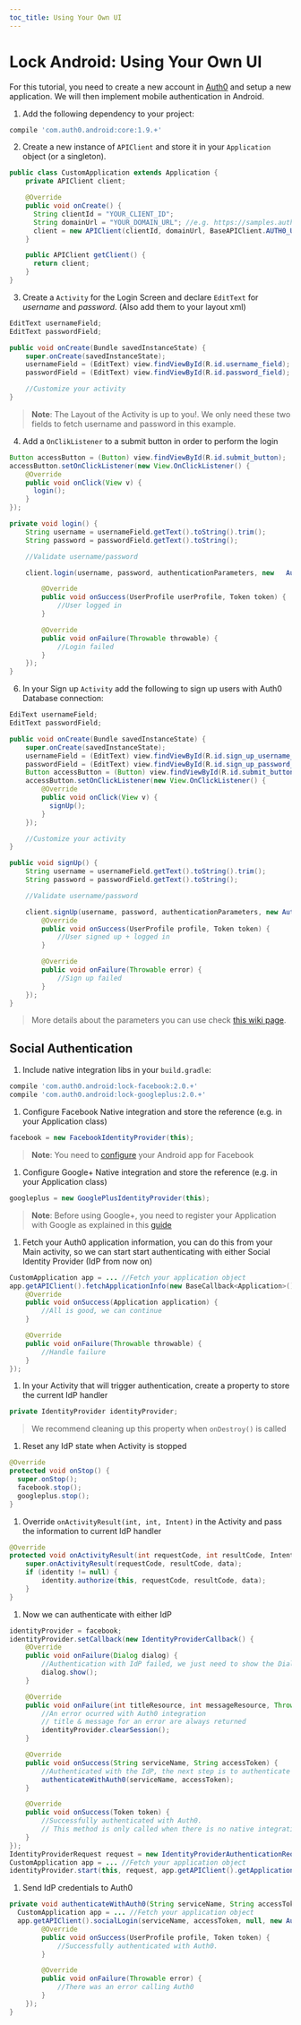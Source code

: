 ```yaml
---
toc_title: Using Your Own UI
---
```


# Lock Android: Using Your Own UI

For this tutorial, you need to create a new account in [Auth0](https://www.auth0.com) and setup a new application. We will then implement mobile authentication in Android.

1.  Add the following dependency to your project:
  ```gradle
compile 'com.auth0.android:core:1.9.+'
  ```

2. Create a new instance of `APIClient` and store it in your `Application` object (or a singleton).
  ```java
  public class CustomApplication extends Application {
      private APIClient client;
  
      @Override
      public void onCreate() {
        String clientId = "YOUR_CLIENT_ID";
        String domainUrl = "YOUR_DOMAIN_URL"; //e.g. https://samples.auth0.com
        client = new APIClient(clientId, domainUrl, BaseAPIClient.AUTH0_US_CDN_URL);
      }
  
      public APIClient getClient() {
        return client;
      }
  }
  ```

3. Create a `Activity` for the Login Screen and declare `EditText` for *username* and *password*. (Also add them to your layout xml)
  ```java
  EditText usernameField;
  EditText passwordField;
  
  public void onCreate(Bundle savedInstanceState) {
      super.onCreate(savedInstanceState);
      usernameField = (EditText) view.findViewById(R.id.username_field);
      passwordField = (EditText) view.findViewById(R.id.password_field);
  
      //Customize your activity
  }
  ```
  > **Note**: The Layout of the Activity is up to you!. We only need these two fields to fetch username and password in this example.

4. Add a `OnClikListener` to a submit button in order to perform the login
  ```java
  Button accessButton = (Button) view.findViewById(R.id.submit_button);
  accessButton.setOnClickListener(new View.OnClickListener() {
      @Override
      public void onClick(View v) {
        login();
      }
});
  ```

  ```java
  private void login() {
      String username = usernameField.getText().toString().trim();
      String password = passwordField.getText().toString();
  
      //Validate username/password
  
      client.login(username, password, authenticationParameters, new   AuthenticationCallback() {  
  
          @Override
          public void onSuccess(UserProfile userProfile, Token token) {
              //User logged in
          }
  
          @Override
          public void onFailure(Throwable throwable) {
              //Login failed
          }
      });
  }
  ``` 

6. In your Sign up `Activity` add the following to sign up users with Auth0 Database connection:
  ```java
  EdiText usernameField;
  EditText passwordField;

  public void onCreate(Bundle savedInstanceState) {
      super.onCreate(savedInstanceState);
      usernameField = (EditText) view.findViewById(R.id.sign_up_username_field);
      passwordField = (EditText) view.findViewById(R.id.sign_up_password_field);
      Button accessButton = (Button) view.findViewById(R.id.submit_button);
      accessButton.setOnClickListener(new View.OnClickListener() {
          @Override
          public void onClick(View v) {
            signUp();
          }
      });

      //Customize your activity
  }
  ```

  ```java
  public void signUp() {
      String username = usernameField.getText().toString().trim();
      String password = passwordField.getText().toString();

      //Validate username/password

      client.signUp(username, password, authenticationParameters, new AuthenticationCallback() {
          @Override
          public void onSuccess(UserProfile profile, Token token) {
              //User signed up + logged in
          }

          @Override
          public void onFailure(Throwable error) {
              //Sign up failed
          }
      });
  }
  ```
  > More details about the parameters you can use check [this wiki page](/libraries/lock/sending-authentication-parameters).

## Social Authentication

1. Include native integration libs in your `build.gradle`:
  ```gradle
  compile 'com.auth0.android:lock-facebook:2.0.+'
  compile 'com.auth0.android:lock-googleplus:2.0.+'
  ```
  
1. Configure Facebook Native integration and store the reference (e.g. in your Application class)
  ```java
  facebook = new FacebookIdentityProvider(this);
  ```
  > **Note**: You need to [configure](https://developers.facebook.com/docs/android/getting-started#app_id) your Android app for Facebook 

1. Configure Google+ Native integration and store the reference (e.g. in your Application class)
  ```java
  googleplus = new GooglePlusIdentityProvider(this);
  ```
  > **Note**: Before using Google+, you need to register your Application with Google as explained in this [guide](https://developers.google.com/+/mobile/android/getting-started)
  
1. Fetch your Auth0 application information, you can do this from your Main activity, so we can start start authenticating with either Social Identity Provider (IdP from now on)
  ```java
  CustomApplication app = ... //Fetch your application object
  app.getAPIClient().fetchApplicationInfo(new BaseCallback<Application>() {
      @Override
      public void onSuccess(Application application) {
          //All is good, we can continue
      }

      @Override
      public void onFailure(Throwable throwable) {
          //Handle failure
      }
  });
  ```

1. In your Activity that will trigger authentication, create a property to store the current IdP handler
  ```java
  private IdentityProvider identityProvider;
  ```
  > We recommend cleaning up this property when `onDestroy()` is called
  
1. Reset any IdP state when Activity is stopped
  ```java
  @Override
  protected void onStop() {
    super.onStop();
    facebook.stop();
    googleplus.stop();
  }
  ```
  
1. Override `onActivityResult(int, int, Intent)` in the Activity and pass the information to current IdP handler
  ```java
  @Override
  protected void onActivityResult(int requestCode, int resultCode, Intent data) {
      super.onActivityResult(requestCode, resultCode, data);
      if (identity != null) {
          identity.authorize(this, requestCode, resultCode, data);
      }
  }
  ```

1. Now we can authenticate with either IdP
  ```java
  identityProvider = facebook;
  identityProvider.setCallback(new IdentityProviderCallback() {
      @Override
      public void onFailure(Dialog dialog) {
          //Authentication with IdP failed, we just need to show the Dialog
          dialog.show();
      }

      @Override
      public void onFailure(int titleResource, int messageResource, Throwable throwable) {
          //An error ocurred with Auth0 integration
          // title & message for an error are always returned
          identityProvider.clearSession();
      }

      @Override
      public void onSuccess(String serviceName, String accessToken) {
          //Authenticated with the IdP, the next step is to authenticate with Auth0
          authenticateWithAuth0(serviceName, accessToken);
      }

      @Override
      public void onSuccess(Token token) {
          //Successfully authenticated with Auth0. 
          // This method is only called when there is no native integration (e.g. Instagram)
      }
  });
  IdentityProviderRequest request = new IdentityProviderAuthenticationRequestEvent(Strategies.Facebook.getName());
  CustomApplication app = ... //Fetch your application object
  identityProvider.start(this, request, app.getAPIClient().getApplication());
  ```
  
1. Send IdP credentials to Auth0
  ```java
  private void authenticateWithAuth0(String serviceName, String accessToken) {
    CustomApplication app = ... //Fetch your application object
    app.getAPIClient().socialLogin(serviceName, accessToken, null, new AuthenticationCallback() {
          @Override
          public void onSuccess(UserProfile profile, Token token) {
              //Successfully authenticated with Auth0.
          }

          @Override
          public void onFailure(Throwable error) {
              //There was an error calling Auth0
          }
      });
  }
  ```
